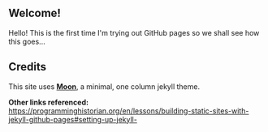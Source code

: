 
## Welcome!
Hello! This is the first time I'm trying out GitHub pages so we shall see how this goes...

## Credits 
This site uses **[Moon](https://taylantatli.github.io/Moon)**, a minimal, one column jekyll theme.

**Other links referenced:**
https://programminghistorian.org/en/lessons/building-static-sites-with-jekyll-github-pages#setting-up-jekyll-
